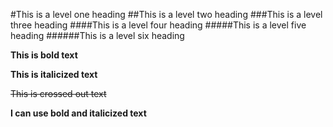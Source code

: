 #This is a level one heading
##This is a level two heading
###This is a level three heading
####This is a level four heading
#####This is a level five heading
######This is a level six heading

**This is bold text**

__This is italicized text__

~~This is crossed out text~~

**I can use bold and __italicized__ text**
